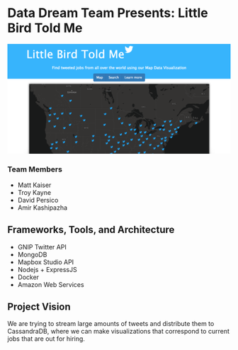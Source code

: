 <h1>Data Dream Team Presents: Little Bird Told Me</h1>

<img src="websiteScreenshot.png">

<h3>Team Members</h3>
<ul>
  <li>Matt Kaiser</li>
  <li>Troy Kayne</li>
  <li>David Persico</li>
  <li>Amir Kashipazha</li>
</ul>

<h2>Frameworks, Tools, and Architecture</h2>
<ul>
  <li>GNIP Twitter API</li>
  <li>MongoDB</li>
  <li>Mapbox Studio API</li>
  <li>Nodejs + ExpressJS</li>
  <li>Docker</li>
  <li>Amazon Web Services</li>
</ul>

<h2>Project Vision</h2>
<p>
We are trying to stream large amounts of tweets and distribute them to CassandraDB, where we can make visualizations that correspond to current jobs that are out for hiring.
</p>
